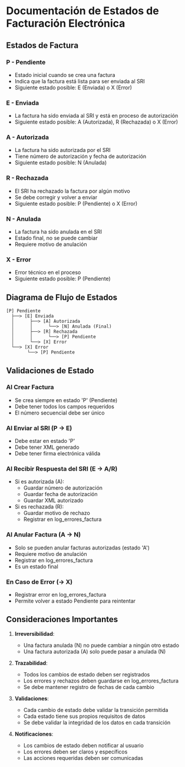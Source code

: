 # Documentación de Estados de Facturación Electrónica

## Estados de Factura

### P - Pendiente
- Estado inicial cuando se crea una factura
- Indica que la factura está lista para ser enviada al SRI
- Siguiente estado posible: E (Enviada) o X (Error)

### E - Enviada
- La factura ha sido enviada al SRI y está en proceso de autorización
- Siguiente estado posible: A (Autorizada), R (Rechazada) o X (Error)

### A - Autorizada
- La factura ha sido autorizada por el SRI
- Tiene número de autorización y fecha de autorización
- Siguiente estado posible: N (Anulada)

### R - Rechazada
- El SRI ha rechazado la factura por algún motivo
- Se debe corregir y volver a enviar
- Siguiente estado posible: P (Pendiente) o X (Error)

### N - Anulada
- La factura ha sido anulada en el SRI
- Estado final, no se puede cambiar
- Requiere motivo de anulación

### X - Error
- Error técnico en el proceso
- Siguiente estado posible: P (Pendiente)

## Diagrama de Flujo de Estados

```
[P] Pendiente
  ├──> [E] Enviada
  │      ├──> [A] Autorizada
  │      │      └──> [N] Anulada (Final)
  │      ├──> [R] Rechazada
  │      │      └──> [P] Pendiente
  │      └──> [X] Error
  └──> [X] Error
        └──> [P] Pendiente
```

## Validaciones de Estado

### Al Crear Factura
- Se crea siempre en estado 'P' (Pendiente)
- Debe tener todos los campos requeridos
- El número secuencial debe ser único

### Al Enviar al SRI (P -> E)
- Debe estar en estado 'P'
- Debe tener XML generado
- Debe tener firma electrónica válida

### Al Recibir Respuesta del SRI (E -> A/R)
- Si es autorizada (A):
  - Guardar número de autorización
  - Guardar fecha de autorización
  - Guardar XML autorizado
- Si es rechazada (R):
  - Guardar motivo de rechazo
  - Registrar en log_errores_factura

### Al Anular Factura (A -> N)
- Solo se pueden anular facturas autorizadas (estado 'A')
- Requiere motivo de anulación
- Registrar en log_errores_factura
- Es un estado final

### En Caso de Error (-> X)
- Registrar error en log_errores_factura
- Permite volver a estado Pendiente para reintentar

## Consideraciones Importantes

1. **Irreversibilidad**: 
   - Una factura anulada (N) no puede cambiar a ningún otro estado
   - Una factura autorizada (A) solo puede pasar a anulada (N)

2. **Trazabilidad**:
   - Todos los cambios de estado deben ser registrados
   - Los errores y rechazos deben guardarse en log_errores_factura
   - Se debe mantener registro de fechas de cada cambio

3. **Validaciones**:
   - Cada cambio de estado debe validar la transición permitida
   - Cada estado tiene sus propios requisitos de datos
   - Se debe validar la integridad de los datos en cada transición

4. **Notificaciones**:
   - Los cambios de estado deben notificar al usuario
   - Los errores deben ser claros y específicos
   - Las acciones requeridas deben ser comunicadas

